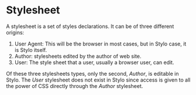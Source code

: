 
# Stylesheet

A stylesheet is a set of styles declarations. It can be of three different origins:

1. User Agent: This will be the browser in most cases, but in Stylo case, it is Stylo itself.
2. Author: stylesheets edited by the author of web site.
3. User: The style sheet that a user, usually a browser user, can edit.

Of these three stylesheets types, only the second, _Author_, is editable in Stylo. The _User_ stylesheet does not exist in Stylo since access is given to all the power of CSS directly through the _Author_ stylesheet.

